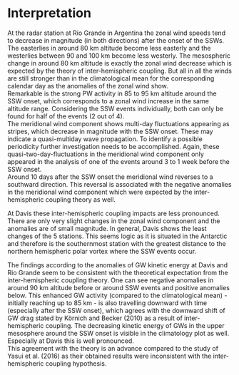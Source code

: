 # Interpretation
At the radar station at Rio Grande in Argentina the zonal wind speeds tend to decrease in magnitude (in both directions) after the onset of the SSWs. The easterlies in around 80 km altitude become less easterly and the westerlies between 90 and 100 km become less westerly. The mesospheric change in around 80 km altitude is exactly the zonal wind decrease which is expected by the theory of inter-hemispheric coupling. But all in all the winds are still stronger than in the climatological mean for the corresponding calendar day as the anomalies of the zonal wind show.<br>
Remarkable is the strong PW activity in 85 to 95 km altitude around the SSW onset, which corresponds to a zonal wind increase in the same altitude range. Considering the SSW events individually, both can only be found for half of the events (2 out of 4).<br>
The meridional wind component shows multi-day fluctuations appearing as stripes, which decrease in magnitude with the SSW onset. These may indicate a quasi-multiday wave propagation. To identify a possible periodicity further investigation needs to be accomplished. Again, these quasi-two-day-fluctuations in the meridional wind component only appeared in the analysis of one of the events around 3 to 1 week before the SSW onset.<br>
Around 10 days after the SSW onset the meridional wind reverses to a southward direction. This reversal is associated with the negative anomalies in the meridional wind component which were expected by the inter-hemispheric coupling theory as well.<br>

At Davis these inter-hemispheric coupling impacts are less pronounced. There are only very slight changes in the zonal wind component and the anomalies are of small magnitude. In general, Davis shows the least changes of the 5 stations. This seems logic as it is situated in the Antarctic and therefore is the southernmost station with the greatest distance to the northern hemispheric polar vortex where the SSW events occur.<br>

The findings according to the anomalies of GW kinetic energy at Davis and Rio Grande seem to be consistent with the theoretical expectation from the inter-hemispheric coupling theory. One can see negative anomalies in around 90 km altitude before or around SSW events and positive anomalies below. This enhanced GW activity (compared to the climatological mean) - initially reaching up to 85 km - is also travelling downward with time (especially after the SSW onset), which agrees with the downward shift of GW drag stated by Körnich and Becker (2010) as a result of inter-hemispheric coupling. The decreasing kinetic energy of GWs in the upper mesosphere around the SSW onset is visible in the climatology plot as well. Especially at Davis this is well pronounced.<br>
This agreement with the theory is an advance compared to the study of Yasui et al. (2016) as their obtained results were inconsistent with the inter-hemispheric coupling hypothesis.
<script src="https://utteranc.es/client.js"
        repo="VACILT/SSW_project"
        issue-term="pathname"
        label="utterances"
        theme="github-light"
        crossorigin="anonymous"
        async>
</script>
